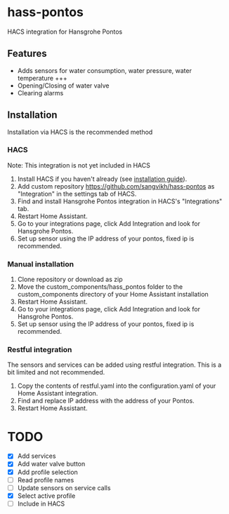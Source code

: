 # hass-pontos

HACS integration for Hansgrohe Pontos

## Features

* Adds sensors for water consumption, water pressure, water temperature +++
* Opening/Closing of water valve
* Clearing alarms

## Installation

Installation via HACS is the recommended method

### HACS
Note: This integration is not yet included in HACS

1. Install HACS if you haven't already (see [installation guide](https://hacs.xyz/docs/configuration/basic/)).
2. Add custom repository https://github.com/sangvikh/hass-pontos as "Integration" in the settings tab of HACS.
3. Find and install Hansgrohe Pontos integration in HACS's "Integrations" tab.
4. Restart Home Assistant.
5. Go to your integrations page, click Add Integration and look for Hansgrohe Pontos.
6. Set up sensor using the IP address of your pontos, fixed ip is recommended.

### Manual installation

1. Clone repository or download as zip
2. Move the custom_components/hass_pontos folder to the custom_components directory of your Home Assistant installation
3. Restart Home Assistant.
5. Go to your integrations page, click Add Integration and look for Hansgrohe Pontos.
6. Set up sensor using the IP address of your pontos, fixed ip is recommended.

### Restful integration
The sensors and services can be added using restful integration. This is a bit limited and not recommended.

1. Copy the contents of restful.yaml into the configuration.yaml of your Home Assistant integration.
2. Find and replace IP address with the address of your Pontos.
3. Restart Home Assistant.

# TODO

- [x] Add services
- [x] Add water valve button
- [x] Add profile selection
- [ ] Read profile names
- [ ] Update sensors on service calls
- [x] Select active profile
- [ ] Include in HACS